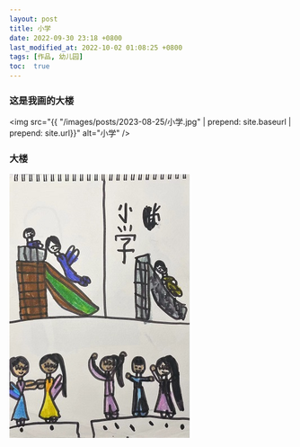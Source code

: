 ```yaml
---
layout: post
title: 小学
date: 2022-09-30 23:18 +0800
last_modified_at: 2022-10-02 01:08:25 +0800
tags: [作品, 幼儿园]
toc:  true
---
```


### 这是我画的大楼

<img src="{{ "/images/posts/2023-08-25/小学.jpg" | prepend: site.baseurl | prepend: site.url}}" alt="小学" />

### 大楼

 <img src="/images/posts/2023-08-25/小学.jpg">